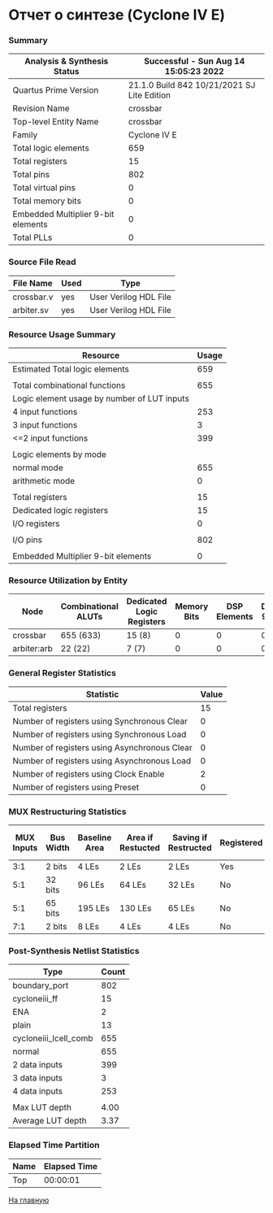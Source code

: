 # Отчет о синтезе (Cyclone IV E)

### Summary

| Analysis & Synthesis Status        | Successful - Sun Aug 14 15:05:23 2022       |
| ---------------------------------- | ------------------------------------------- |
| Quartus Prime Version              | 21.1.0 Build 842 10/21/2021 SJ Lite Edition |
| Revision Name                      | crossbar                                    |
| Top-level Entity Name              | crossbar                                    |
| Family                             | Cyclone IV E                                |
| Total logic elements               | 659                                         |
| Total registers                    | 15                                          |
| Total pins                         | 802                                         |
| Total virtual pins                 | 0                                           |
| Total memory bits                  | 0                                           |
| Embedded Multiplier 9-bit elements | 0                                           |
| Total PLLs                         | 0                                           |

### Source File Read

|  File Name  | Used |         Type          |
| ------------|------|---------------------- | 
| crossbar.v  | yes  | User Verilog HDL File |
| arbiter.sv  | yes  | User Verilog HDL File |

### Resource Usage Summary

|                  Resource                   | Usage |
| ------------------------------------------- | ----- |
| Estimated Total logic elements              |  659  |
|                                             |       |
| Total combinational functions               |  655  |
| Logic element usage by number of LUT inputs |       |
| 4 input functions                           |  253  |
| 3 input functions                           |   3   |
| <=2 input functions                         |  399  |
|                                             |       |
| Logic elements by mode                      |       |
| normal mode                                 |  655  |
| arithmetic mode                             |   0   |
|                                             |       |
| Total registers                             |  15   |
| Dedicated logic registers                   |  15   |
| I/O registers                               |   0   |
|                                             |       |
| I/O pins                                    |  802  |
|                                             |       |
| Embedded Multiplier 9-bit elements          |   0   |


### Resource Utilization by Entity

| Node | Combinational ALUTs | Dedicated Logic Registers | Memory Bits | DSP Elements | DSP 9x9 | DSP 18x18 | Pins | Virtual Pins |
|-|-|-|-|-|-|-|-|-|
| crossbar      | 655 (633) | 15 (8)  | 0 | 0 | 0 | 0 | 802 | 0 |
| arbiter:arb   | 22 (22)   | 7 (7)   | 0 | 0 | 0 | 0 | 0   | 0 |

### General Register Statistics

| Statistic | Value |
| -------------------------------------------- | -- |
| Total registers                              | 15 |
| Number of registers using Synchronous Clear  | 0  |
| Number of registers using Synchronous Load   | 0  |
| Number of registers using Asynchronous Clear | 0  |
| Number of registers using Asynchronous Load  | 0  |
| Number of registers using Clock Enable       | 2  |
| Number of registers using Preset             | 0  |

### MUX Restructuring Statistics

| MUX Inputs | Bus Width | Baseline Area | Area if Restucted | Saving if Restructed | Registered | Example MUX Output |
| ----- | ------- | ------- | ------- | ----- | ---- | ------------------------------ |
| 3:1 | 2 bits  | 4 LEs   | 2 LEs   | 2 LEs | Yes | ||crossbar|arbiter:arb|mask1 |
| 5:1 | 32 bits  | 96 LEs   | 64 LEs   | 32 LEs | No  | |crossbar|master_0_rdata |
| 5:1 | 65 bits  | 195 LEs   | 130 LEs   | 65 LEs | No  | |crossbar|slave_0_addr |
| 7:1 | 2 bits  | 8 LEs   | 4 LEs   | 4 LEs | No  | |crossbar|master_read |

### Post-Synthesis Netlist Statistics

| Type | Count |
| ----------------------- | ------ |
| boundary_port           | 802    |
| cycloneiii_ff           | 15     |
| ENA                     | 2      |
| plain                   | 13     |
| cycloneiii_lcell_comb   | 655    |
| normal                  | 655    |
| 2 data inputs           | 399    |
| 3 data inputs           | 3      |
| 4 data inputs           | 253    |
|                         |        |
| Max LUT depth           | 4.00   |
| Average LUT depth       | 3.37   |

### Elapsed Time Partition

| Name | Elapsed Time |
| ----------------------- | ------ |
| Top | 00:00:01 |


[На главную](https://github.com/romantitovmephi/Crossbar/blob/main/README.md)
